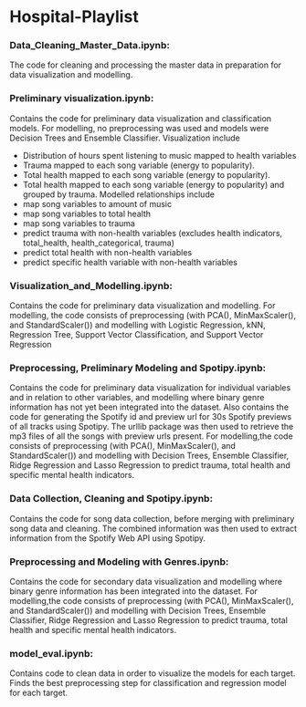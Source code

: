# Hospital-Playlist

### Data_Cleaning_Master_Data.ipynb: 
The code for cleaning and processing the master data in preparation for data visualization and modelling.

### Preliminary visualization.ipynb:
Contains the code for preliminary data visualization and classification models. For modelling, no preprocessing was used and models were Decision Trees and Ensemble Classifier.
Visualization include
* Distribution of hours spent listening to music mapped to health variables
* Trauma mapped to each song variable (energy to popularity).
* Total health mapped to each song variable (energy to popularity).
* Total health mapped to each song variable (energy to popularity) and grouped by trauma.
Modelled relationships include
* map song variables to amount of music
* map song variables to total health
* map song variables to trauma
* predict trauma with non-health variables (excludes health indicators, total_health, health_categorical, trauma)
* predict total health with non-health variables
* predict specific health variable with non-health variables

### Visualization_and_Modelling.ipynb: 
Contains the code for preliminary data visualization and modelling. 
For modelling, the code consists of preprocessing (with PCA(), MinMaxScaler(), and StandardScaler()) and modelling with Logistic Regression, kNN, Regression Tree, Support Vector Classification, and Support Vector Regression

### Preprocessing, Preliminary Modeling and Spotipy.ipynb:
Contains the code for preliminary data visualization for individual variables and in relation to other variables, and modelling where binary genre information has not yet been integrated into the dataset. Also contains the code for generating the Spotify id and preview url for 30s Spotify previews of all tracks using Spotipy. The urllib package was then used to retrieve the mp3 files of all the songs with preview urls present.
For modelling,the code consists of preprocessing (with PCA(), MinMaxScaler(), and StandardScaler()) and modelling with Decision Trees, Ensemble Classifier, Ridge Regression and Lasso Regression to predict trauma, total health and specific mental health indicators.

### Data Collection, Cleaning and Spotipy.ipynb:
Contains the code for song data collection, before merging with preliminary song data and cleaning. The combined information was then used to extract information from the Spotify Web API using Spotipy. 

### Preprocessing and Modeling with Genres.ipynb:
Contains the code for secondary data visualization and modelling where binary genre information has been integrated into the dataset. 
For modelling,the code consists of preprocessing (with PCA(), MinMaxScaler(), and StandardScaler()) and modelling with Decision Trees, Ensemble Classifier, Ridge Regression and Lasso Regression to predict trauma, total health and specific mental health indicators.

### model_eval.ipynb: 
Contains code to clean data in order to visualize the models for each target. Finds the best preprocessing step for classification and regression model for each target. 
